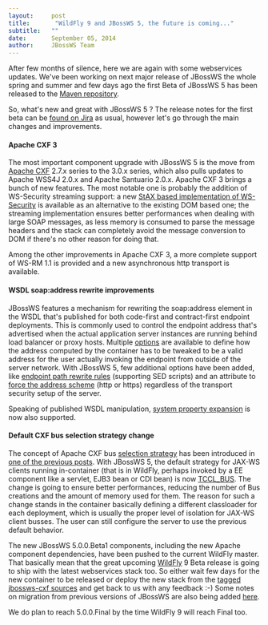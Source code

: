 ```yaml
---
layout:     post
title:       "WildFly 9 and JBossWS 5, the future is coming..."
subtitle:   ""
date:       September 05, 2014
author:     JBossWS Team
---
```



After few months of silence, here we are again with some webservices updates. We&#39;ve been working on next major release of JBossWS the whole spring and summer and few days ago the first Beta of JBossWS 5 has been released to the [Maven repository](http://central.maven.org/maven2/org/jboss/ws/cxf/).  

So, what&#39;s new and great with JBossWS 5 ? The release notes for the first beta can be [found on Jira](https://issues.jboss.org/secure/ReleaseNote.jspa?projectId=12310050&amp;version=12323761) as usual, however let&#39;s go through the main changes and improvements.  

####  Apache CXF 3

The most important component upgrade with JBossWS 5 is the move from [Apache CXF](http://cxf.apache.org/) 2.7.x series to the 3.0.x series, which also pulls updates to Apache WSS4J 2.0.x and Apache Santuario 2.0.x. Apache CXF 3 brings a bunch of new features. The most notable one is probably the addition of WS-Security streaming support: a new [StAX based implementation of WS-Security](http://ws.apache.org/wss4j/streaming.html) is available as an alternative to the existing DOM based one; the streaming implementation ensures better performances when dealing with large SOAP messages, as less memory is consumed to parse the message headers and the stack can completely avoid the message conversion to DOM if there&#39;s no other reason for doing that.  

Among the other improvements in Apache CXF 3, a more complete support of WS-RM 1.1 is provided and a new asynchronous http transport is available.  

####  WSDL soap:address rewrite improvements

JBossWS features a mechanism for rewriting the soap:address element in the WSDL that&#39;s published for both code-first and contract-first endpoint deployments. This is commonly used to control the endpoint address that&#39;s advertised when the actual application server instances are running behind load balancer or proxy hosts. Multiple [options](https://docs.jboss.org/author/display/WFLY9/Web+services+configuration) are available to define how the address computed by the container has to be tweaked to be a valid address for the user actually invoking the endpoint from outside of the server network. With JBossWS 5, few additional options have been added, like [endpoint path rewrite rules](https://issues.jboss.org/browse/JBWS-3750) (supporting SED scripts) and an attribute to [force the address scheme](https://issues.jboss.org/browse/JBWS-3785) (http or https) regardless of the transport security setup of the server.  

Speaking of published WSDL manipulation, [system property expansion](https://issues.jboss.org/browse/JBWS-3628) is now also supported.  

####  Default CXF bus selection strategy change

The concept of Apache CXF bus [selection strategy](https://docs.jboss.org/author/display/JBWS/Apache+CXF+integration#ApacheCXFintegration-BusselectionstrategiesforJAXWSclients) has been introduced in [one of the previous posts](http://jbossws.blogspot.com/2013/10/controlling-apache-cxf-bus-creation-for.html). With JBossWS 5, the default strategy for JAX-WS clients running in-container (that is in WildFly, perhaps invoked by a EE component like a servlet, EJB3 bean or CDI bean) is now [TCCL_BUS](https://docs.jboss.org/author/display/JBWS/Apache+CXF+integration#ApacheCXFintegration-Threadcontextclassloaderbusstrategy%28TCCLBUS%29). The change is going to ensure better performances, reducing the number of Bus creations and the amount of memory used for them. The reason for such a change stands in the container basically defining a different classloader for each deployment, which is usually the proper level of isolation for JAX-WS client busses. The user can still configure the server to use the previous default behavior.  

The new JBossWS 5.0.0.Beta1 components, including the new Apache component dependencies, have been pushed to the current WildFly master. That basically mean that the great upcoming [WildFly](http://wildfly.org/) 9 Beta release is going to ship with the latest webservices stack too. So either wait few days for the new container to be released or deploy the new stack from the [tagged jbossws-cxf sources](http://anonsvn.jboss.org/repos/jbossws/stack/cxf/tags/jbossws-cxf-5.0.0.Beta1/) and get back to us with any feedback :-) Some notes on migration from previous versions of JBossWS are also being added [here](https://developer.jboss.org/wiki/JBossWS5MigrationNotes).  

We do plan to reach 5.0.0.Final by the time WildFly 9 will reach Final too.




